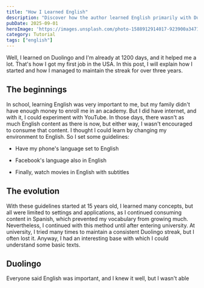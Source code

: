 ```yaml
---
title: "How I Learned English"
description: "Discover how the author learned English primarily with Duolingo, maintaining a 1200-day streak, and how this helped him land his first job in the USA. Explore his beginnings, the guidelines he set, and his evolution before Duolingo."
pubDate: 2025-09-01
heroImage: 'https://images.unsplash.com/photo-1588912914017-923900a34710?ixlib=rb-4.1.0&q=85&fm=jpg&crop=entropy&cs=srgb'
category: Tutorial
tags: ["english"]
---
```


Well, I learned on Duolingo and I'm already at 1200 days, and it helped me a lot. That's how I got my first job in the USA. In this post, I will explain how I started and how I managed to maintain the streak for over three years. 

## The beginnings

In school, learning English was very important to me, but my family didn't have enough money to enroll me in an academy. But I did have internet, and with it, I could experiment with YouTube. In those days, there wasn't as much English content as there is now, but either way, I wasn't encouraged to consume that content. I thought I could learn by changing my environment to English. So I set some guidelines: 

- Have my phone's language set to English

- Facebook's language also in English

- Finally, watch movies in English with subtitles

## The evolution

With these guidelines started at 15 years old, I learned many concepts, but all were limited to settings and applications, as I continued consuming content in Spanish, which prevented my vocabulary from growing much. Nevertheless, I continued with this method until after entering university. At university, I tried many times to maintain a consistent Duolingo streak, but I often lost it. Anyway, I had an interesting base with which I could understand some basic texts.

## Duolingo

Everyone said English was important, and I knew it well, but I wasn't able